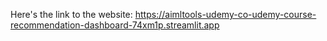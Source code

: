 Here's the link to the website:
https://aimltools-udemy-co-udemy-course-recommendation-dashboard-74xm1p.streamlit.app
